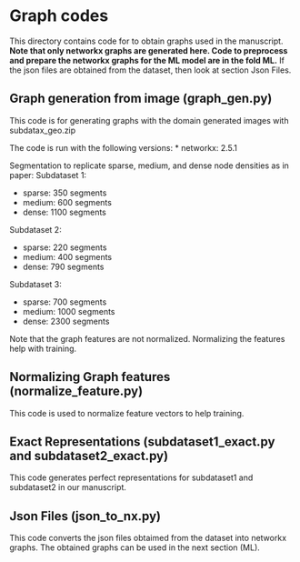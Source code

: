 # Graph codes

This directory contains code for to obtain graphs used in the manuscript. **Note that only networkx graphs are generated here. Code to preprocess and prepare the networkx graphs for the ML model are in the fold ML.** If the json files are obtained from the dataset, then look at section Json Files. 

## Graph generation from image (graph_gen.py)

This code is for generating graphs with the domain generated images with subdatax_geo.zip

The code is run with the following versions:
	* networkx: 2.5.1

Segmentation to replicate sparse, medium, and dense node densities as in paper:
 Subdataset 1:
 * sparse: 350 segments
 * medium: 600 segments
 * dense: 1100 segments

 Subdataset 2:
 * sparse: 220 segments
 * medium: 400 segments
 * dense: 790 segments

 Subdataset 3:
 * sparse: 700 segments
 * medium: 1000 segments
 * dense: 2300 segments

Note that the graph features are not normalized. Normalizing the features help with training.

## Normalizing Graph features (normalize_feature.py)
This code is used to normalize feature vectors to help training.
 
## Exact Representations (subdataset1_exact.py and subdataset2_exact.py)
This code generates perfect representations for subdataset1 and subdataset2 in our manuscript. 

## Json Files (json_to_nx.py)
This code converts the json files obtaimed from the dataset into networkx graphs. The obtained graphs can be used in the next section (ML).
 


